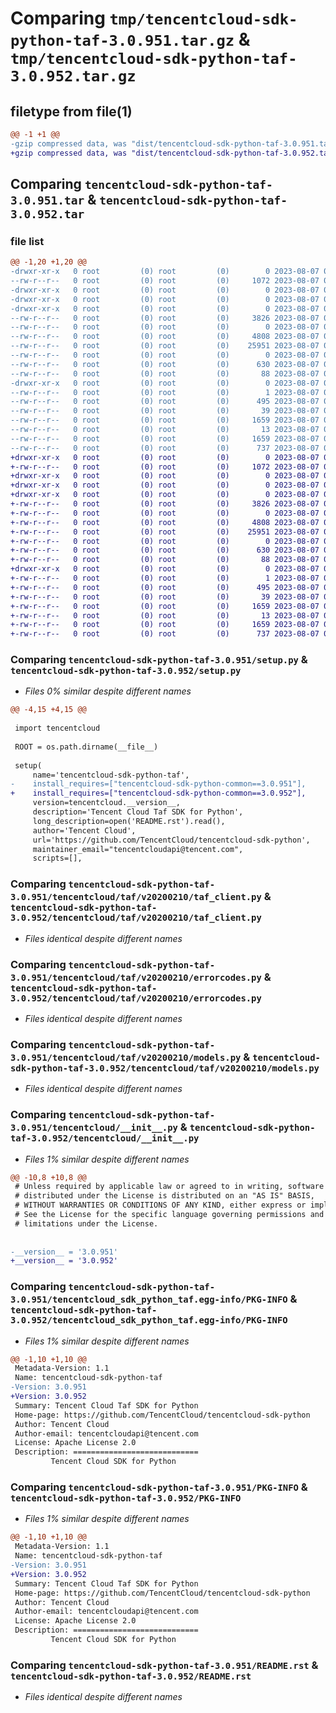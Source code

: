 # Comparing `tmp/tencentcloud-sdk-python-taf-3.0.951.tar.gz` & `tmp/tencentcloud-sdk-python-taf-3.0.952.tar.gz`

## filetype from file(1)

```diff
@@ -1 +1 @@
-gzip compressed data, was "dist/tencentcloud-sdk-python-taf-3.0.951.tar", last modified: Mon Aug  7 00:33:53 2023, max compression
+gzip compressed data, was "dist/tencentcloud-sdk-python-taf-3.0.952.tar", last modified: Mon Aug  7 09:01:52 2023, max compression
```

## Comparing `tencentcloud-sdk-python-taf-3.0.951.tar` & `tencentcloud-sdk-python-taf-3.0.952.tar`

### file list

```diff
@@ -1,20 +1,20 @@
-drwxr-xr-x   0 root         (0) root         (0)        0 2023-08-07 00:33:53.000000 tencentcloud-sdk-python-taf-3.0.951/
--rw-r--r--   0 root         (0) root         (0)     1072 2023-08-07 00:33:53.000000 tencentcloud-sdk-python-taf-3.0.951/setup.py
-drwxr-xr-x   0 root         (0) root         (0)        0 2023-08-07 00:33:53.000000 tencentcloud-sdk-python-taf-3.0.951/tencentcloud/
-drwxr-xr-x   0 root         (0) root         (0)        0 2023-08-07 00:33:53.000000 tencentcloud-sdk-python-taf-3.0.951/tencentcloud/taf/
-drwxr-xr-x   0 root         (0) root         (0)        0 2023-08-07 00:33:53.000000 tencentcloud-sdk-python-taf-3.0.951/tencentcloud/taf/v20200210/
--rw-r--r--   0 root         (0) root         (0)     3826 2023-08-07 00:33:53.000000 tencentcloud-sdk-python-taf-3.0.951/tencentcloud/taf/v20200210/taf_client.py
--rw-r--r--   0 root         (0) root         (0)        0 2023-08-07 00:33:53.000000 tencentcloud-sdk-python-taf-3.0.951/tencentcloud/taf/v20200210/__init__.py
--rw-r--r--   0 root         (0) root         (0)     4808 2023-08-07 00:33:53.000000 tencentcloud-sdk-python-taf-3.0.951/tencentcloud/taf/v20200210/errorcodes.py
--rw-r--r--   0 root         (0) root         (0)    25951 2023-08-07 00:33:53.000000 tencentcloud-sdk-python-taf-3.0.951/tencentcloud/taf/v20200210/models.py
--rw-r--r--   0 root         (0) root         (0)        0 2023-08-07 00:33:53.000000 tencentcloud-sdk-python-taf-3.0.951/tencentcloud/taf/__init__.py
--rw-r--r--   0 root         (0) root         (0)      630 2023-08-07 00:33:53.000000 tencentcloud-sdk-python-taf-3.0.951/tencentcloud/__init__.py
--rw-r--r--   0 root         (0) root         (0)       88 2023-08-07 00:33:53.000000 tencentcloud-sdk-python-taf-3.0.951/setup.cfg
-drwxr-xr-x   0 root         (0) root         (0)        0 2023-08-07 00:33:53.000000 tencentcloud-sdk-python-taf-3.0.951/tencentcloud_sdk_python_taf.egg-info/
--rw-r--r--   0 root         (0) root         (0)        1 2023-08-07 00:33:53.000000 tencentcloud-sdk-python-taf-3.0.951/tencentcloud_sdk_python_taf.egg-info/dependency_links.txt
--rw-r--r--   0 root         (0) root         (0)      495 2023-08-07 00:33:53.000000 tencentcloud-sdk-python-taf-3.0.951/tencentcloud_sdk_python_taf.egg-info/SOURCES.txt
--rw-r--r--   0 root         (0) root         (0)       39 2023-08-07 00:33:53.000000 tencentcloud-sdk-python-taf-3.0.951/tencentcloud_sdk_python_taf.egg-info/requires.txt
--rw-r--r--   0 root         (0) root         (0)     1659 2023-08-07 00:33:53.000000 tencentcloud-sdk-python-taf-3.0.951/tencentcloud_sdk_python_taf.egg-info/PKG-INFO
--rw-r--r--   0 root         (0) root         (0)       13 2023-08-07 00:33:53.000000 tencentcloud-sdk-python-taf-3.0.951/tencentcloud_sdk_python_taf.egg-info/top_level.txt
--rw-r--r--   0 root         (0) root         (0)     1659 2023-08-07 00:33:53.000000 tencentcloud-sdk-python-taf-3.0.951/PKG-INFO
--rw-r--r--   0 root         (0) root         (0)      737 2023-08-07 00:33:53.000000 tencentcloud-sdk-python-taf-3.0.951/README.rst
+drwxr-xr-x   0 root         (0) root         (0)        0 2023-08-07 09:01:52.000000 tencentcloud-sdk-python-taf-3.0.952/
+-rw-r--r--   0 root         (0) root         (0)     1072 2023-08-07 09:01:52.000000 tencentcloud-sdk-python-taf-3.0.952/setup.py
+drwxr-xr-x   0 root         (0) root         (0)        0 2023-08-07 09:01:52.000000 tencentcloud-sdk-python-taf-3.0.952/tencentcloud/
+drwxr-xr-x   0 root         (0) root         (0)        0 2023-08-07 09:01:52.000000 tencentcloud-sdk-python-taf-3.0.952/tencentcloud/taf/
+drwxr-xr-x   0 root         (0) root         (0)        0 2023-08-07 09:01:52.000000 tencentcloud-sdk-python-taf-3.0.952/tencentcloud/taf/v20200210/
+-rw-r--r--   0 root         (0) root         (0)     3826 2023-08-07 09:01:52.000000 tencentcloud-sdk-python-taf-3.0.952/tencentcloud/taf/v20200210/taf_client.py
+-rw-r--r--   0 root         (0) root         (0)        0 2023-08-07 09:01:52.000000 tencentcloud-sdk-python-taf-3.0.952/tencentcloud/taf/v20200210/__init__.py
+-rw-r--r--   0 root         (0) root         (0)     4808 2023-08-07 09:01:52.000000 tencentcloud-sdk-python-taf-3.0.952/tencentcloud/taf/v20200210/errorcodes.py
+-rw-r--r--   0 root         (0) root         (0)    25951 2023-08-07 09:01:52.000000 tencentcloud-sdk-python-taf-3.0.952/tencentcloud/taf/v20200210/models.py
+-rw-r--r--   0 root         (0) root         (0)        0 2023-08-07 09:01:52.000000 tencentcloud-sdk-python-taf-3.0.952/tencentcloud/taf/__init__.py
+-rw-r--r--   0 root         (0) root         (0)      630 2023-08-07 09:01:52.000000 tencentcloud-sdk-python-taf-3.0.952/tencentcloud/__init__.py
+-rw-r--r--   0 root         (0) root         (0)       88 2023-08-07 09:01:52.000000 tencentcloud-sdk-python-taf-3.0.952/setup.cfg
+drwxr-xr-x   0 root         (0) root         (0)        0 2023-08-07 09:01:52.000000 tencentcloud-sdk-python-taf-3.0.952/tencentcloud_sdk_python_taf.egg-info/
+-rw-r--r--   0 root         (0) root         (0)        1 2023-08-07 09:01:52.000000 tencentcloud-sdk-python-taf-3.0.952/tencentcloud_sdk_python_taf.egg-info/dependency_links.txt
+-rw-r--r--   0 root         (0) root         (0)      495 2023-08-07 09:01:52.000000 tencentcloud-sdk-python-taf-3.0.952/tencentcloud_sdk_python_taf.egg-info/SOURCES.txt
+-rw-r--r--   0 root         (0) root         (0)       39 2023-08-07 09:01:52.000000 tencentcloud-sdk-python-taf-3.0.952/tencentcloud_sdk_python_taf.egg-info/requires.txt
+-rw-r--r--   0 root         (0) root         (0)     1659 2023-08-07 09:01:52.000000 tencentcloud-sdk-python-taf-3.0.952/tencentcloud_sdk_python_taf.egg-info/PKG-INFO
+-rw-r--r--   0 root         (0) root         (0)       13 2023-08-07 09:01:52.000000 tencentcloud-sdk-python-taf-3.0.952/tencentcloud_sdk_python_taf.egg-info/top_level.txt
+-rw-r--r--   0 root         (0) root         (0)     1659 2023-08-07 09:01:52.000000 tencentcloud-sdk-python-taf-3.0.952/PKG-INFO
+-rw-r--r--   0 root         (0) root         (0)      737 2023-08-07 09:01:52.000000 tencentcloud-sdk-python-taf-3.0.952/README.rst
```

### Comparing `tencentcloud-sdk-python-taf-3.0.951/setup.py` & `tencentcloud-sdk-python-taf-3.0.952/setup.py`

 * *Files 0% similar despite different names*

```diff
@@ -4,15 +4,15 @@
 
 import tencentcloud
 
 ROOT = os.path.dirname(__file__)
 
 setup(
     name='tencentcloud-sdk-python-taf',
-    install_requires=["tencentcloud-sdk-python-common==3.0.951"],
+    install_requires=["tencentcloud-sdk-python-common==3.0.952"],
     version=tencentcloud.__version__,
     description='Tencent Cloud Taf SDK for Python',
     long_description=open('README.rst').read(),
     author='Tencent Cloud',
     url='https://github.com/TencentCloud/tencentcloud-sdk-python',
     maintainer_email="tencentcloudapi@tencent.com",
     scripts=[],
```

### Comparing `tencentcloud-sdk-python-taf-3.0.951/tencentcloud/taf/v20200210/taf_client.py` & `tencentcloud-sdk-python-taf-3.0.952/tencentcloud/taf/v20200210/taf_client.py`

 * *Files identical despite different names*

### Comparing `tencentcloud-sdk-python-taf-3.0.951/tencentcloud/taf/v20200210/errorcodes.py` & `tencentcloud-sdk-python-taf-3.0.952/tencentcloud/taf/v20200210/errorcodes.py`

 * *Files identical despite different names*

### Comparing `tencentcloud-sdk-python-taf-3.0.951/tencentcloud/taf/v20200210/models.py` & `tencentcloud-sdk-python-taf-3.0.952/tencentcloud/taf/v20200210/models.py`

 * *Files identical despite different names*

### Comparing `tencentcloud-sdk-python-taf-3.0.951/tencentcloud/__init__.py` & `tencentcloud-sdk-python-taf-3.0.952/tencentcloud/__init__.py`

 * *Files 1% similar despite different names*

```diff
@@ -10,8 +10,8 @@
 # Unless required by applicable law or agreed to in writing, software
 # distributed under the License is distributed on an "AS IS" BASIS,
 # WITHOUT WARRANTIES OR CONDITIONS OF ANY KIND, either express or implied.
 # See the License for the specific language governing permissions and
 # limitations under the License.
 
 
-__version__ = '3.0.951'
+__version__ = '3.0.952'
```

### Comparing `tencentcloud-sdk-python-taf-3.0.951/tencentcloud_sdk_python_taf.egg-info/PKG-INFO` & `tencentcloud-sdk-python-taf-3.0.952/tencentcloud_sdk_python_taf.egg-info/PKG-INFO`

 * *Files 1% similar despite different names*

```diff
@@ -1,10 +1,10 @@
 Metadata-Version: 1.1
 Name: tencentcloud-sdk-python-taf
-Version: 3.0.951
+Version: 3.0.952
 Summary: Tencent Cloud Taf SDK for Python
 Home-page: https://github.com/TencentCloud/tencentcloud-sdk-python
 Author: Tencent Cloud
 Author-email: tencentcloudapi@tencent.com
 License: Apache License 2.0
 Description: ============================
         Tencent Cloud SDK for Python
```

### Comparing `tencentcloud-sdk-python-taf-3.0.951/PKG-INFO` & `tencentcloud-sdk-python-taf-3.0.952/PKG-INFO`

 * *Files 1% similar despite different names*

```diff
@@ -1,10 +1,10 @@
 Metadata-Version: 1.1
 Name: tencentcloud-sdk-python-taf
-Version: 3.0.951
+Version: 3.0.952
 Summary: Tencent Cloud Taf SDK for Python
 Home-page: https://github.com/TencentCloud/tencentcloud-sdk-python
 Author: Tencent Cloud
 Author-email: tencentcloudapi@tencent.com
 License: Apache License 2.0
 Description: ============================
         Tencent Cloud SDK for Python
```

### Comparing `tencentcloud-sdk-python-taf-3.0.951/README.rst` & `tencentcloud-sdk-python-taf-3.0.952/README.rst`

 * *Files identical despite different names*


